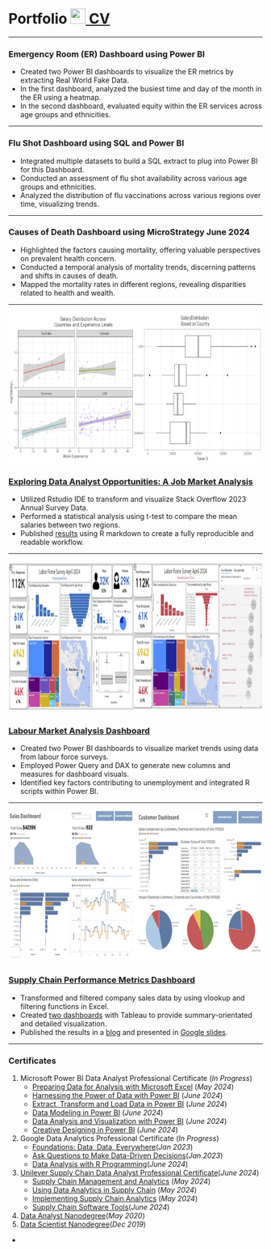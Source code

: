 # Portfolio [<img src="https://raw.githubusercontent.com/FortAwesome/Font-Awesome/6.x/svgs/solid/award.svg" width="30" height="30"> CV](/assets/img/CV.pdf)
***
### Emergency Room (ER) Dashboard using Power BI 
- Created two Power BI dashboards to visualize the ER metrics by extracting Real World Fake Data.
- In the first dashboard, analyzed the busiest time and day of the month in the ER using a heatmap.
- In the second dashboard, evaluated equity within the ER services across age groups and ethnicities.

***
### Flu Shot Dashboard using SQL and Power BI 
- Integrated multiple datasets to build a SQL extract to plug into Power BI for this Dashboard.
- Conducted an assessment of flu shot availability across various age groups and ethnicities.
- Analyzed the distribution of flu vaccinations across various regions over time, visualizing trends.

***
### Causes of Death Dashboard using MicroStrategy June 2024
- Highlighted the factors causing mortality, offering valuable perspectives on prevalent health concern.
- Conducted a temporal analysis of mortality trends, discerning patterns and shifts in causes of death.
- Mapped the mortality rates in different regions, revealing disparities related to health and wealth.


***
[<img src="assets/img/salary2.png"  alt="1" width = 900px height = 300px >](assets/img/Stackflow-survey.html)
### [Exploring Data Analyst Opportunities: A Job Market Analysis](assets/img/Stackflow-survey.html)
- Utilized Rstudio IDE to transform and visualize Stack Overflow 2023 Annual Survey Data.
- Performed a statistical analysis using t-test to compare the mean salaries between two regions.
- Published [results](assets/img/Stackflow-survey.html) using R markdown to create a fully reproducible and readable workflow.

***
[<img src="assets/img/LFS.png"  alt="1" width = 900px height = 300px >](/assets/img/LFS.pdf)
### [Labour Market Analysis Dashboard](/assets/img/LFS.pdf)
- Created two Power BI dashboards to visualize market trends using data from labour force surveys.
- Employed Power Query and DAX to generate new columns and measures for dashboard visuals.
- Identified key factors contributing to unemployment and integrated R scripts within Power BI.

***
[<img src="assets/img/sales2.png"  alt="1" width = 900px height = 300px >](https://public.tableau.com/views/SupplyChainDelayDashboard/SalesDashboard?%3Alanguage=en-GB&%3Asid=&%3Adisplay_count=n&%3Aorigin=viz_share_link)      
### [Supply Chain Performance Metrics Dashboard](https://public.tableau.com/views/SupplyChainDelayDashboard/SalesDashboard?%3Alanguage=en-GB&%3Asid=&%3Adisplay_count=n&%3Aorigin=viz_share_link)
- Transformed and filtered company sales data by using vlookup and filtering functions in Excel.
- Created [two dashboards](https://public.tableau.com/views/SupplyChainDelayDashboard/CustomerDashboard?%3Alanguage=en-GB&%3Asid=&%3Adisplay_count=n&%3Aorigin=viz_share_link) with Tableau to provide summary-orientated and detailed visualization.
- Published the results in a [blog](https://medium.com/@hasan.ahmedmonjurul/impact-of-manufacturing-delay-on-supply-chain-21d361d3a52e) and presented in [Google slides](https://docs.google.com/presentation/d/1qDbkRi0fRQCddEX93SUskXDL-I_XaL3aitj6nPYKeKc/edit?usp=sharing).

***

### Certificates
1. Microsoft Power BI Data Analyst Professional Certificate (_In Progress_)
   * [Preparing Data for Analysis with Microsoft Excel](/assets/img/C2_1.pdf) (_May 2024_)
   * [Harnessing the Power of Data with Power BI](/assets/img/C2_2.pdf) (_June 2024_)
   * [Extract, Transform and Load Data in Power BI](/assets/img/C2_3.pdf) (_June 2024_)
   * [Data Modeling in Power BI](/assets/img/C2_4.pdf) (_June 2024_)
   * [Data Analysis and Visualization with Power BI](/assets/img/C2_5.pdf) (_June 2024_)
   * [Creative Designing in Power BI](/assets/img/C2_6.pdf) (_June 2024_)
2. Google Data Analytics Professional Certificate (_In Progress_)
   * [Foundations: Data, Data, Everywhere](/assets/img/C3_1.pdf)(_Jan 2023_)
   * [Ask Questions to Make Data-Driven Decisions](/assets/img/C3_2.pdf)(_Jan 2023_)
   * [Data Analysis with R Programming](/assets/img/C3_7.pdf)(_June 2024_)
3. [Unilever Supply Chain Data Analyst Professional Certificate](/assets/img/P1.pdf)(_June 2024_) 
   * [Supply Chain Management and Analytics](/assets/img/C1.pdf) (_May 2024_)
   * [Using Data Analytics in Supply Chain](/assets/img/C1.pdf) (_May 2024_)
   * [Implementing Supply Chain Analytics](/assets/img/C3.pdf) (_May 2024_)
   * [Supply Chain Software Tools](/assets/img/C4.pdf)(_June 2024_)
 4. [Data Analyst Nanodegree](/assets/img/C5_1.pdf)(_May 2020_)
 5. [Data Scientist Nanodegree](/assets/img/C4_1.pdf)(_Dec 2019_)    

- 
